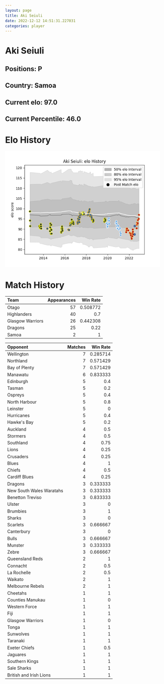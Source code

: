 ```yaml
---  
layout: page  
title: Aki Seiuli  
date: 2022-12-12 14:51:31.227031  
categories: player  
---
```

# Aki Seiuli

## Positions: P

## Country: Samoa

## Current elo: 97.0

## Current Percentile: 46.0

# Elo History


![elo history](history_AkiSeiuli.png)
# Match History


| Team             |   Appearances |   Win Rate |
|:-----------------|--------------:|-----------:|
| Otago            |            57 |   0.508772 |
| Highlanders      |            40 |   0.7      |
| Glasgow Warriors |            26 |   0.442308 |
| Dragons          |            25 |   0.22     |
| Samoa            |             2 |   1        |

| Opponent                 |   Matches |   Win Rate |
|:-------------------------|----------:|-----------:|
| Wellington               |         7 |   0.285714 |
| Northland                |         7 |   0.571429 |
| Bay of Plenty            |         7 |   0.571429 |
| Manawatu                 |         6 |   0.833333 |
| Edinburgh                |         5 |   0.4      |
| Tasman                   |         5 |   0.2      |
| Ospreys                  |         5 |   0.4      |
| North Harbour            |         5 |   0.8      |
| Leinster                 |         5 |   0        |
| Hurricanes               |         5 |   0.4      |
| Hawke's Bay              |         5 |   0.2      |
| Auckland                 |         4 |   0.5      |
| Stormers                 |         4 |   0.5      |
| Southland                |         4 |   0.75     |
| Lions                    |         4 |   0.25     |
| Crusaders                |         4 |   0.25     |
| Blues                    |         4 |   1        |
| Chiefs                   |         4 |   0.5      |
| Cardiff Blues            |         4 |   0.25     |
| Dragons                  |         3 |   0.333333 |
| New South Wales Waratahs |         3 |   0.333333 |
| Benetton Treviso         |         3 |   0.833333 |
| Ulster                   |         3 |   0        |
| Brumbies                 |         3 |   1        |
| Sharks                   |         3 |   0        |
| Scarlets                 |         3 |   0.666667 |
| Canterbury               |         3 |   0        |
| Bulls                    |         3 |   0.666667 |
| Munster                  |         3 |   0.333333 |
| Zebre                    |         3 |   0.666667 |
| Queensland Reds          |         2 |   1        |
| Connacht                 |         2 |   0.5      |
| La Rochelle              |         2 |   0.5      |
| Waikato                  |         2 |   1        |
| Melbourne Rebels         |         2 |   1        |
| Cheetahs                 |         1 |   1        |
| Counties Manukau         |         1 |   0        |
| Western Force            |         1 |   1        |
| Fiji                     |         1 |   1        |
| Glasgow Warriors         |         1 |   0        |
| Tonga                    |         1 |   1        |
| Sunwolves                |         1 |   1        |
| Taranaki                 |         1 |   1        |
| Exeter Chiefs            |         1 |   0.5      |
| Jaguares                 |         1 |   1        |
| Southern Kings           |         1 |   1        |
| Sale Sharks              |         1 |   1        |
| British and Irish Lions  |         1 |   1        |